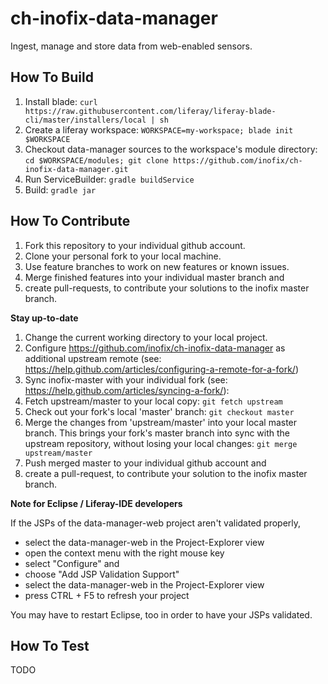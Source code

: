 # ch-inofix-data-manager

Ingest, manage and store data from web-enabled sensors.

## How To Build
1. Install blade: `curl https://raw.githubusercontent.com/liferay/liferay-blade-cli/master/installers/local | sh`
1. Create a liferay workspace: `WORKSPACE=my-workspace; blade init $WORKSPACE`
1. Checkout data-manager sources to the workspace's module directory: `cd $WORKSPACE/modules; git clone https://github.com/inofix/ch-inofix-data-manager.git`
1. Run ServiceBuilder: `gradle buildService`
1. Build: `gradle jar`

## How To Contribute
1. Fork this repository to your individual github account.
1. Clone your personal fork to your local machine.
1. Use feature branches to work on new features or known issues.
1. Merge finished features into your individual master branch and 
1. create pull-requests, to contribute your solutions to the inofix master branch.

**Stay up-to-date**

1. Change the current working directory to your local project.
1. Configure https://github.com/inofix/ch-inofix-data-manager as additional upstream remote (see: https://help.github.com/articles/configuring-a-remote-for-a-fork/)
1. Sync inofix-master with your individual fork (see: https://help.github.com/articles/syncing-a-fork/): 
1. Fetch upstream/master to your local copy: `git fetch upstream` 
1. Check out your fork's local 'master' branch: `git checkout master`
1. Merge the changes from 'upstream/master' into your local master branch. This brings your fork's master branch into sync with the upstream repository, without losing your local changes: `git merge upstream/master`
1. Push merged master to your individual github account and 
1. create a pull-request, to contribute your solution to the inofix master branch.

**Note for Eclipse / Liferay-IDE developers**

If the JSPs of the data-manager-web project aren't validated properly, 

- select the data-manager-web in the Project-Explorer view
- open the context menu with the right mouse key
- select "Configure" and
- choose "Add JSP Validation Support"
- select the data-manager-web in the Project-Explorer view
- press CTRL + F5 to refresh your project

You may have to restart Eclipse, too in order to have your JSPs validated.

## How To Test

TODO

